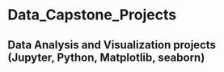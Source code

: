 # Data_Capstone_Projects
## Data Analysis and Visualization projects (Jupyter, Python, Matplotlib, seaborn)
